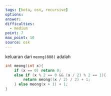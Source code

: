 ```yaml
---
tags: [kota, osn, recursive]
options: 
answer: 
difficulties:
  - medium
point: 7
max_point: 10
source: osk
---
```


keluaran dari `meong(888)` adalah

```cpp
int meong(int x){
	if (x == 0) return 0;
	else if (x % 2 == 0 && (x / 2) % 2 == 1){
		return meong((x / 2) / 2) + 1;
	} else meong(x + 1) + 1;
}
```
